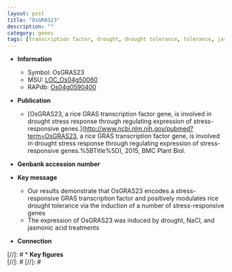 ```yaml
---
layout: post
title: "OsGRAS23"
description: ""
category: genes
tags: [transcription factor, drought, drought tolerance, tolerance, jasmonic, jasmonic acid]
---
```


* **Information**  
    + Symbol: OsGRAS23  
    + MSU: [LOC_Os04g50060](http://rice.plantbiology.msu.edu/cgi-bin/ORF_infopage.cgi?orf=LOC_Os04g50060)  
    + RAPdb: [Os04g0590400](http://rapdb.dna.affrc.go.jp/viewer/gbrowse_details/irgsp1?name=Os04g0590400)  

* **Publication**  
    + [OsGRAS23, a rice GRAS transcription factor gene, is involved in drought stress response through regulating expression of stress-responsive genes.](http://www.ncbi.nlm.nih.gov/pubmed?term=OsGRAS23, a rice GRAS transcription factor gene, is involved in drought stress response through regulating expression of stress-responsive genes.%5BTitle%5D), 2015, BMC Plant Biol.

* **Genbank accession number**  

* **Key message**  
    + Our results demonstrate that OsGRAS23 encodes a stress-responsive GRAS transcription factor and positively modulates rice drought tolerance via the induction of a number of stress-responsive genes
    + The expression of OsGRAS23 was induced by drought, NaCl, and jasmonic acid treatments

* **Connection**  

[//]: # * **Key figures**  
[//]: # 
[//]: # 
